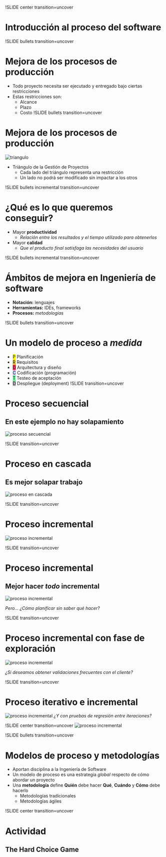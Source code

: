!SLIDE center transition=uncover
# Introducción al proceso del software
!SLIDE bullets transition=uncover
# Mejora de los procesos de producción
* Todo proyecto necesita ser ejecutado y entregado bajo ciertas restricciones
* Estas restricciones son:
  * Alcance
  * Plazo
  * Costo
!SLIDE bullets transition=uncover
# Mejora de los procesos de producción
![triangulo](triangulo-gestion-proyectos.png)

* Triángulo de la Gestión de Proyectos
  * Cada lado del triángulo representa una restricción
  * Un lado no podrá ser modificado sin impactar a los otros

!SLIDE bullets incremental transition=uncover
# ¿Qué es lo que queremos conseguir?
* Mayor **productividad**
  * *Relación entre los resultados y el tiempo utilizado para obtenerlos*
* Mayor **calidad**
  * *Que el producto final satisfaga las necesidades del usuario*

!SLIDE bullets incremental transition=uncover
# Ámbitos de mejora en Ingeniería de software
* **Notación:** lenguajes
* **Herramientas:** IDEs, frameworks
* **Procesos:** *metodologías*

!SLIDE bullets transition=uncover
# Un modelo de proceso a *medida*
* <span class="letter_box" style="background-color: yellow">P</span> Planificación
* <span class="letter_box" style="background-color: #FFCC33">R</span> Requisitos
* <span class="letter_box" style="background-color: #FF3366">D</span>
  Arquitectura y diseño
* <span class="letter_box" style="background-color: #CCCCFF">C</span>
  Codificación (programación)
* <span class="letter_box" style="background-color: #66FF99">T</span> Testeo de
  aceptación
* <span class="letter_box" style="background-color: #B0B0B0">D</span> Despliegue
  (deployment)
!SLIDE transition=uncover
# Proceso secuencial
## En este ejemplo no hay solapamiento
![proceso secuencial](01-proceso-secuencial.png)

!SLIDE transition=uncover
# Proceso en cascada
## Es mejor solapar trabajo
![proceso en cascada](02-proceso-cascada.png)

!SLIDE transition=uncover
# Proceso incremental
![proceso incremental](03-proceso-incremental.png)

!SLIDE transition=uncover
# Proceso incremental 
## Mejor hacer *todo* incremental
![proceso incremental](04-proceso-incremental-completo.png)

*Pero... ¿Cómo planificar sin saber qué hacer?*

!SLIDE transition=uncover
# Proceso incremental con fase de exploración
![proceso incremental](05-proceso-incremental-exploracion.png)

*¿Si deseamos obtener validaciones frecuentes con el cliente?*

!SLIDE transition=uncover
# Proceso iterativo e incremental
![proceso incremental](06-proceso-iterativo-incremental.png)
*¿Y con pruebas de regresión entre iteraciones?*

!SLIDE center transition=uncover
![proceso incremental](07-proceso-iterativo-incremental-regresion.png)

!SLIDE bullets transition=uncover
# Modelos de proceso y metodologías
* Aportan disciplina a la Ingeniería de Software
* Un modelo de proceso es una estrategia *global* respecto de cómo
  abordar un proyecto
* Una **metodología** define **Quién** debe hacer **Qué**, **Cuándo** y **Cómo**
  debe hacerlo
  * Metodologías tradicionales
  * Metodologías ágiles

!SLIDE center transition=uncover
# Actividad
## The Hard Choice Game
